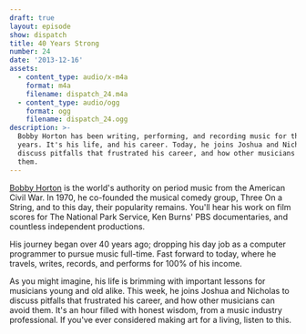 ```yaml
---
draft: true
layout: episode
show: dispatch
title: 40 Years Strong
number: 24
date: '2013-12-16'
assets:
  - content_type: audio/x-m4a
    format: m4a
    filename: dispatch_24.m4a
  - content_type: audio/ogg
    format: ogg
    filename: dispatch_24.ogg
description: >-
  Bobby Horton has been writing, performing, and recording music for the last 40
  years. It's his life, and his career. Today, he joins Joshua and Nicholas to
  discuss pitfalls that frustrated his career, and how other musicians can avoid
  them.
---
```

[Bobby Horton](http://bobbyhorton.com) is the world's authority on period music from the American Civil War. In 1970, he co-founded the musical comedy group, Three On a String, and to this day, their popularity remains. You'll hear his work on film scores for The National Park Service, Ken Burns' PBS documentaries, and countless independent productions.

His journey began over 40 years ago; dropping his day job as a computer programmer to pursue music full-time. Fast forward to today, where he travels, writes, records, and performs for 100% of his income.

As you might imagine, his life is brimming with important lessons for musicians young and old alike. This week, he joins Joshua and Nicholas to discuss pitfalls that frustrated his career, and how other musicians can avoid them. It's an hour filled with honest wisdom, from a music industry professional. If you've ever considered making art for a living, listen to this.